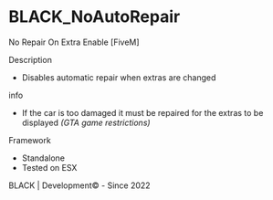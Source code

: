 # BLACK_NoAutoRepair
No Repair On Extra Enable [FiveM]

Description
- Disables automatic repair when extras are changed

info
- If the car is too damaged it must be repaired for the extras to be displayed *(GTA game restrictions)*

Framework
- Standalone
- Tested on ESX

BLACK | Development© - Since 2022


